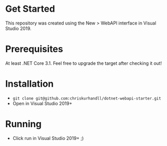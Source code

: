 ﻿# Get Started

This repository was created using the New > WebAPI interface in Visual Studio 2019.

# Prerequisites
At least .NET Core 3.1. Feel free to upgrade the target after checking it out!

# Installation
* `git clone git@github.com:chriskurhandll/dotnet-webapi-starter.git`
* Open in Visual Studio 2019+

# Running
* Click run in Visual Studio 2019+ ;)